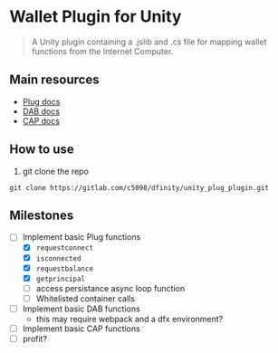 # Wallet Plugin for Unity

> A Unity plugin containing a .jslib and .cs file for mapping wallet functions from the Internet Computer.

## Main resources

- [Plug docs](https://docs.plugwallet.ooo/)
- [DAB docs](https://docs.dab.ooo/)
- [CAP docs](https://docs.cap.ooo/)

## How to use

1. git clone the repo

```
git clone https://gitlab.com/c5098/dfinity/unity_plug_plugin.git

```

## Milestones

- [ ] Implement basic Plug functions
  - [x] `requestconnect`
  - [x] `isconnected`
  - [x] `requestbalance`
  - [x] `getprincipal`
  - [ ] access persistance async loop function
  - [ ] Whitelisted container calls
- [ ] Implement basic DAB functions
  - this may require webpack and a dfx environment?
- [ ] Implement basic CAP functions
- [ ] profit?